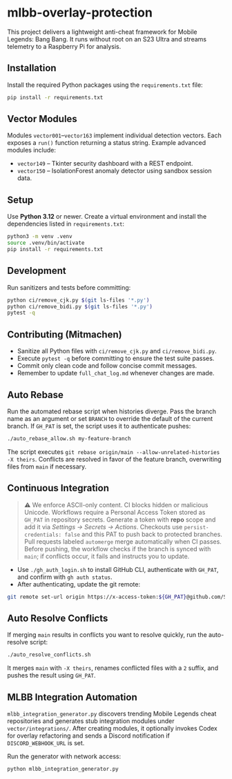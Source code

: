 # mlbb-overlay-protection

This project delivers a lightweight anti-cheat framework for Mobile Legends: Bang Bang. It runs without root on an S23 Ultra and streams telemetry to a Raspberry Pi for analysis.

## Installation
Install the required Python packages using the `requirements.txt` file:

```bash
pip install -r requirements.txt
```

## Vector Modules
Modules `vector001`–`vector163` implement individual detection vectors. Each exposes a `run()` function returning a status string. Example advanced modules include:

- `vector149` – Tkinter security dashboard with a REST endpoint.
- `vector150` – IsolationForest anomaly detector using sandbox session data.

## Setup
Use **Python 3.12** or newer. Create a virtual environment and install the
dependencies listed in `requirements.txt`:

```bash
python3 -m venv .venv
source .venv/bin/activate
pip install -r requirements.txt
```

## Development
Run sanitizers and tests before committing:

```bash
python ci/remove_cjk.py $(git ls-files '*.py')
python ci/remove_bidi.py $(git ls-files '*.py')
pytest -q
```

## Contributing (Mitmachen)
* Sanitize all Python files with `ci/remove_cjk.py` and `ci/remove_bidi.py`.
* Execute `pytest -q` before committing to ensure the test suite passes.
* Commit only clean code and follow concise commit messages.
* Remember to update `full_chat_log.md` whenever changes are made.

## Auto Rebase
Run the automated rebase script when histories diverge. Pass the branch name as
an argument or set `BRANCH` to override the default of the current branch. If
`GH_PAT` is set, the script uses it to authenticate pushes:

```bash
./auto_rebase_allow.sh my-feature-branch
```

The script executes `git rebase origin/main --allow-unrelated-histories -X theirs`.
Conflicts are resolved in favor of the feature branch, overwriting files from
`main` if necessary.

## Continuous Integration
> ⚠ We enforce ASCII-only content. CI blocks hidden or malicious Unicode. Workflows require a Personal Access Token stored as `GH_PAT` in repository secrets. Generate a token with **repo** scope and add it via *Settings → Secrets → Actions*. Checkouts use `persist-credentials: false` and this PAT to push back to protected branches. Pull requests labeled `automerge` merge automatically when CI passes. Before pushing, the workflow checks if the branch is synced with `main`; if conflicts occur, it fails and instructs you to update.

- Use `./gh_auth_login.sh` to install GitHub CLI, authenticate with `GH_PAT`, and confirm with `gh auth status`.
- After authenticating, update the git remote:

```bash
git remote set-url origin https://x-access-token:${GH_PAT}@github.com/Streep69/mlbb-overlay-protection.git
```

## Auto Resolve Conflicts
If merging `main` results in conflicts you want to resolve quickly, run the auto-resolve script:

```bash
./auto_resolve_conflicts.sh
```

It merges `main` with `-X theirs`, renames conflicted files with a `2` suffix, and pushes the result using `GH_PAT`.

## MLBB Integration Automation
`mlbb_integration_generator.py` discovers trending Mobile Legends cheat repositories and generates stub integration modules under `vector/integrations/`. After creating modules, it optionally invokes Codex for overlay refactoring and sends a Discord notification if `DISCORD_WEBHOOK_URL` is set.

Run the generator with network access:

```bash
python mlbb_integration_generator.py
```
